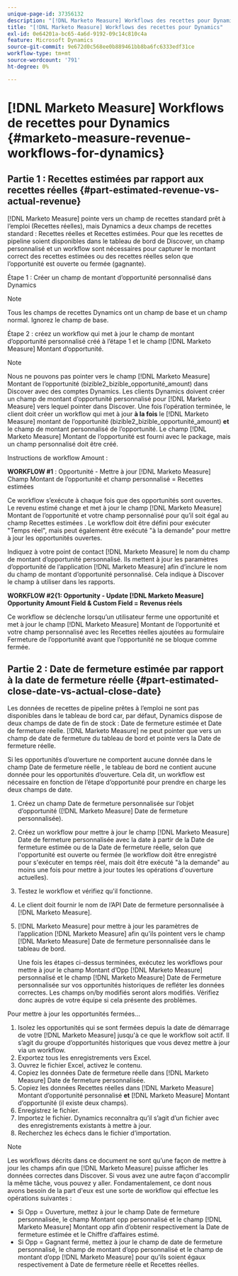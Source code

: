 ```yaml
---
unique-page-id: 37356132
description: "[!DNL Marketo Measure] Workflows des recettes pour Dynamics - [!DNL Marketo Measure]"
title: "[!DNL Marketo Measure] Workflows des recettes pour Dynamics"
exl-id: 0e64201a-bc65-4a6d-9192-09c14c810c4a
feature: Microsoft Dynamics
source-git-commit: 9e672d0c568ee0b889461bb8ba6fc6333edf31ce
workflow-type: tm+mt
source-wordcount: '791'
ht-degree: 0%

---
```


# [!DNL Marketo Measure] Workflows de recettes pour Dynamics {#marketo-measure-revenue-workflows-for-dynamics}

## Partie 1 : Recettes estimées par rapport aux recettes réelles {#part-estimated-revenue-vs-actual-revenue}

[!DNL Marketo Measure] pointe vers un champ de recettes standard prêt à l’emploi (Recettes réelles), mais Dynamics a deux champs de recettes standard : Recettes réelles et Recettes estimées. Pour que les recettes de pipeline soient disponibles dans le tableau de bord de Discover, un champ personnalisé et un workflow sont nécessaires pour capturer le montant correct des recettes estimées ou des recettes réelles selon que l’opportunité est ouverte ou fermée (gagnante).

Étape 1 : Créer un champ de montant d’opportunité personnalisé dans Dynamics

>[!NOTE]
>
>Tous les champs de recettes Dynamics ont un champ de base et un champ normal. Ignorez le champ de base.

Étape 2 : créez un workflow qui met à jour le champ de montant d’opportunité personnalisé créé à l’étape 1 et le champ [!DNL Marketo Measure] Montant d’opportunité.

>[!NOTE]
>
>Nous ne pouvons pas pointer vers le champ [!DNL Marketo Measure] Montant de l’opportunité (bizible2_bizible_opportunité_amount) dans Discover avec des comptes Dynamics. Les clients Dynamics doivent créer un champ de montant d’opportunité personnalisé pour [!DNL Marketo Measure] vers lequel pointer dans Discover. Une fois l’opération terminée, le client doit créer un workflow qui met à jour **à la fois** le [!DNL Marketo Measure] montant de l’opportunité (bizible2_bizible_opportunité_amount) **et** le champ de montant personnalisé de l’opportunité. Le champ [!DNL Marketo Measure] Montant de l’opportunité est fourni avec le package, mais un champ personnalisé doit être créé.

Instructions de workflow Amount :

**WORKFLOW #1** : Opportunité - Mettre à jour [!DNL Marketo Measure] Champ Montant de l’opportunité et champ personnalisé = Recettes estimées

Ce workflow s’exécute à chaque fois que des opportunités sont ouvertes. Le revenu estimé change et met à jour le champ [!DNL Marketo Measure] Montant de l’opportunité et votre champ personnalisé pour qu’il soit égal au champ Recettes estimées . Le workflow doit être défini pour exécuter &quot;Temps réel&quot;, mais peut également être exécuté &quot;à la demande&quot; pour mettre à jour les opportunités ouvertes.

Indiquez à votre point de contact [!DNL Marketo Measure] le nom du champ de montant d’opportunité personnalisé. Ils mettent à jour les paramètres d’opportunité de l’application [!DNL Marketo Measure] afin d’inclure le nom du champ de montant d’opportunité personnalisé. Cela indique à Discover le champ à utiliser dans les rapports.

**WORKFLOW #2&lbrace;1: Opportunity - Update [!DNL Marketo Measure] Opportunity Amount Field &amp; Custom Field = Revenus réels**

Ce workflow se déclenche lorsqu’un utilisateur ferme une opportunité et met à jour le champ [!DNL Marketo Measure] Montant de l’opportunité et votre champ personnalisé avec les Recettes réelles ajoutées au formulaire Fermeture de l’opportunité avant que l’opportunité ne se bloque comme fermée.

## Partie 2 : Date de fermeture estimée par rapport à la date de fermeture réelle {#part-estimated-close-date-vs-actual-close-date}

Les données de recettes de pipeline prêtes à l’emploi ne sont pas disponibles dans le tableau de bord car, par défaut, Dynamics dispose de deux champs de date de fin de stock : Date de fermeture estimée et Date de fermeture réelle. [!DNL Marketo Measure] ne peut pointer que vers un champ de date de fermeture du tableau de bord et pointe vers la Date de fermeture réelle.

Si les opportunités d’ouverture ne comportent aucune donnée dans le champ Date de fermeture réelle , le tableau de bord ne contient aucune donnée pour les opportunités d’ouverture. Cela dit, un workflow est nécessaire en fonction de l’étape d’opportunité pour prendre en charge les deux champs de date.

1. Créez un champ Date de fermeture personnalisée sur l’objet d’opportunité ([!DNL Marketo Measure] Date de fermeture personnalisée).
1. Créez un workflow pour mettre à jour le champ [!DNL Marketo Measure] Date de fermeture personnalisée avec la date à partir de la Date de fermeture estimée ou de la Date de fermeture réelle, selon que l&#39;opportunité est ouverte ou fermée (le workflow doit être enregistré pour s&#39;exécuter en temps réel, mais doit être exécuté &quot;à la demande&quot; au moins une fois pour mettre à jour toutes les opérations d&#39;ouverture actuelles).
1. Testez le workflow et vérifiez qu&#39;il fonctionne.
1. Le client doit fournir le nom de l’API Date de fermeture personnalisée à [!DNL Marketo Measure].
1. [!DNL Marketo Measure] pour mettre à jour les paramètres de l’application [!DNL Marketo Measure] afin qu’ils pointent vers le champ [!DNL Marketo Measure] Date de fermeture personnalisée dans le tableau de bord.

   Une fois les étapes ci-dessus terminées, exécutez les workflows pour mettre à jour le champ Montant d’Opp [!DNL Marketo Measure] personnalisé et le champ [!DNL Marketo Measure] Date de Fermeture personnalisée sur vos opportunités historiques de refléter les données correctes. Les champs on/by modifiés seront alors modifiés. Vérifiez donc auprès de votre équipe si cela présente des problèmes.

Pour mettre à jour les opportunités fermées...

1. Isolez les opportunités qui se sont fermées depuis la date de démarrage de votre [!DNL Marketo Measure] jusqu&#39;à ce que le workflow soit actif. Il s’agit du groupe d’opportunités historiques que vous devez mettre à jour via un workflow.
1. Exportez tous les enregistrements vers Excel.
1. Ouvrez le fichier Excel, activez le contenu.
1. Copiez les données Date de fermeture réelle dans [!DNL Marketo Measure] Date de fermeture personnalisée.
1. Copiez les données Recettes réelles dans [!DNL Marketo Measure] Montant d’opportunité personnalisé **et** [!DNL Marketo Measure] Montant d’opportunité (il existe deux champs).
1. Enregistrez le fichier.
1. Importez le fichier. Dynamics reconnaîtra qu’il s’agit d’un fichier avec des enregistrements existants à mettre à jour.
1. Recherchez les échecs dans le fichier d’importation.

>[!NOTE]
>
>Les workflows décrits dans ce document ne sont qu’une façon de mettre à jour les champs afin que [!DNL Marketo Measure] puisse afficher les données correctes dans Discover. Si vous avez une autre façon d&#39;accomplir la même tâche, vous pouvez y aller. Fondamentalement, ce dont nous avons besoin de la part d&#39;eux est une sorte de workflow qui effectue les opérations suivantes :
>
> * Si Opp = Ouverture, mettez à jour le champ Date de fermeture personnalisée, le champ Montant opp personnalisé et le champ [!DNL Marketo Measure] Montant opp afin d’obtenir respectivement la Date de fermeture estimée et le Chiffre d’affaires estimé.
> * Si Opp = Gagnant fermé, mettez à jour le champ de date de fermeture personnalisé, le champ de montant d’opp personnalisé et le champ de montant d’opp [!DNL Marketo Measure] pour qu’ils soient égaux respectivement à Date de fermeture réelle et Recettes réelles.
